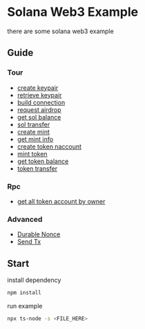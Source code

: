 # Solana Web3 Example

there are some solana web3 example

## Guide

### Tour

* [create keypair](tour/create-keypair/main.en.ts)
* [retrieve keypair](tour/retrieve-keypair/main.en.ts)
* [build connection](tour/create-connection/main.en.ts)
* [request airdrop](tour/request-airdrop/main.en.ts)
* [get sol balance](tour/get-sol-balance/main.en.ts)
* [sol transfer](tour/transfer/main.en.ts)
* [create mint](tour/create-mint/main.en.ts)
* [get mint info](tour/get-mint/main.en.ts)
* [create token naccount](tour/create-token-account/main.en.ts)
* [mint token](tour/mint-to/main.en.ts)
* [get token balance](tour/get-token-balance/main.en.ts)
* [token transfer](tour/token-transfer/main.en.ts)

### Rpc

* [get all token account by owner](rpc/get-all-account-by-owner/main.en.ts)

### Advanced

* [Durable Nonce](advanced/durable-nonce/README.md)
* [Send Tx](advanced/send-tx/main.ts)

## Start

install dependency

```bash
npm install
```

run example

```bash
npx ts-node -s <FILE_HERE>
```

